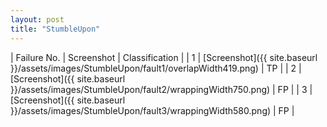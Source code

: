```yaml
---
layout: post
title: "StumbleUpon"
---
```

| Failure No. | Screenshot | Classification |
| 1 | [Screenshot]({{ site.baseurl }}/assets/images/StumbleUpon/fault1/overlapWidth419.png) | TP |
| 2 | [Screenshot]({{ site.baseurl }}/assets/images/StumbleUpon/fault2/wrappingWidth750.png) | FP |
| 3 | [Screenshot]({{ site.baseurl }}/assets/images/StumbleUpon/fault3/wrappingWidth580.png) | FP |
